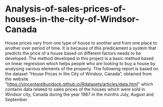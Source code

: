 # Analysis-of-sales-prices-of-houses-in-the-city-of-Windsor-Canada

House prices vary from one type of house to another and from one place to another over period of time. It is because of this predicament a system that predicts the price of a house based on different factors needs to be developed. The method developed in this project is a basic method based on linear regresison which helps people who are looking to buy a house by analysing various elements of the property. The following report is based on the dataset “House Prices in the City of Windsor, Canada”, obtained from the website "https://vincentarelbundock.github.io/Rdatasets/articles/data.html" which contains data related to sales prices of the houses which were sold in Windsor city, Canada during the year 1987 in the months July, August and September.
